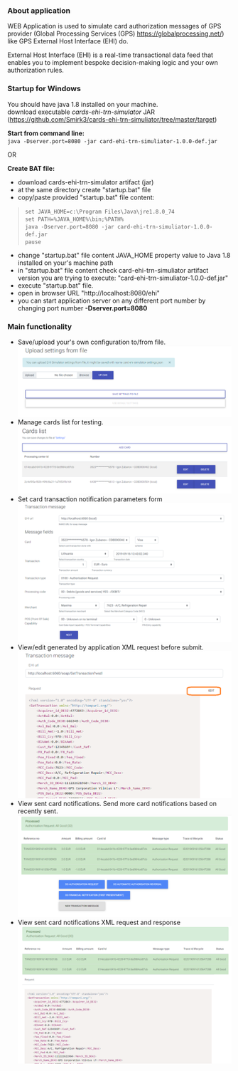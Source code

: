 ### About application

WEB Application is used to simulate card authorization messages of GPS provider (Global Processing Services (GPS) https://globalprocessing.net/) like GPS External Host Interface (EHI) do.

External Host Interface (EHI) is a real-time transactional data feed that enables you to implement bespoke decision-making logic and your own authorization rules.


### Startup for Windows

You should have java 1.8 installed on your machine.  
download executable *cards-ehi-trn-simulator* JAR (https://github.com/Smirk3/cards-ehi-trn-simuliator/tree/master/target)

**Start from command line:**  
`java -Dserver.port=8080 -jar card-ehi-trn-simuliator-1.0.0-def.jar`

OR

**Create BAT file:**  
- download cards-ehi-trn-simulator artifact (jar)  
- at the same directory create "startup.bat" file  
- copy/paste provided "startup.bat" file content:

>`set JAVA_HOME=c:\Program Files\Java\jre1.8.0_74`  
>`set PATH=%JAVA_HOME%\bin;%PATH%`  
>`java -Dserver.port=8080 -jar card-ehi-trn-simuliator-1.0.0-def.jar`  
>`pause`

- change "startup.bat" file content JAVA_HOME property value to Java 1.8 installed on your's machine path
- in "startup.bat" file content check card-ehi-trn-simuliator artifact version you are trying to execute: "card-ehi-trn-simuliator-1.0.0-def.jar"
- execute "startup.bat" file.  
- open in browser URL "http://localhost:8080/ehi"  
- you can start application server on any different port number by changing port number **-Dserver.port=8080**

### Main functionality
- Save/upload your's own configuration to/from file.
![settings!](/src/main/resources/static/images/readme_settings.png "settings upload/save")
- Manage cards list for testing.
![cards!](/src/main/resources/static/images/readme_cards.png "cards list")
- Set card transaction notification parameters form
![notification form!](/src/main/resources/static/images/readme_notification_form.png "notification form")
- View/edit generated by application XML request before submit.
![notification preview!](/src/main/resources/static/images/readme_notifacation_preview.png "notification preview")
- View sent card notifications. Send more card notifications based on recently sent.
![notification list!](/src/main/resources/static/images/readme_notification_list.png "notification list")
- View sent card notifications XML request and response
![XML request/response!](/src/main/resources/static/images/readme_notification_xml_request_response.png "XML request/response")

